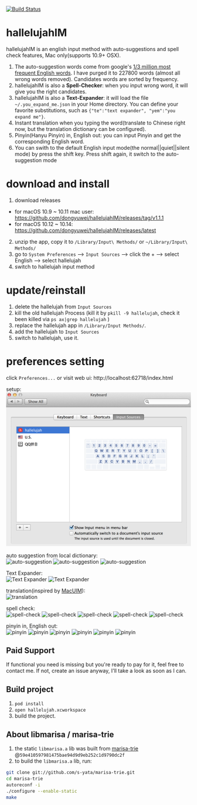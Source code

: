  [![Build Status](https://travis-ci.com/dongyuwei/hallelujahIM.svg?branch=master)](https://travis-ci.com/dongyuwei/hallelujahIM)
 
hallelujahIM
============
hallelujahIM is  an english input method with auto-suggestions and spell check features, Mac only(supports 10.9+ OSX).

1. The auto-suggestion words come from google's  [1/3 million most frequent English words](http://norvig.com/ngrams/count_1w.txt). I have purged it to 227800 words (almost all wrong words removed). Candidates words are sorted by frequency.
2. hallelujahIM is also a __Spell-Checker__: when you input wrong word, it will give you the right candidates.
3. hallelujahIM is also a __Text-Expander__: it will load the file `~/.you_expand_me.json` in your Home directory. You can define your favorite substitutions, such as `{"te":"text expander", "yem":"you expand me"}`. 
4. Instant translation when you typing the word(translate to Chinese right now, but the translation dictionary can be configured).
5. Pinyin(Hanyu Pinyin) in, English out: you can input Pinyin and get the corresponding English word. 
6. You can swith to the default English input mode(the normal||quiet||silent mode) by press the shift key. Press shift again, it switch to the auto-suggestion mode


download and install
======
1. download releases
 * for macOS 10.9 ~ 10.11 mac user: https://github.com/dongyuwei/hallelujahIM/releases/tag/v1.1.1
 * for macOS 10.12 ~ 10.14: https://github.com/dongyuwei/hallelujahIM/releases/latest
2. unzip the app, copy it to `/Library/Input\ Methods/` or `~/Library/Input\ Methods/`
3. go to `System Preferences` --> `Input Sources` --> click the + --> select English --> select hallelujah
4. switch to hallelujah input method

update/reinstall
======
1. delete the hallelujah from `Input Sources`
2. kill the old hallelujah Process (kill it by `pkill -9 hallelujah`, check it been killed via `ps ax|grep hallelujah` )
3. replace the hallelujah app in `/Library/Input Methods/`.
4. add the hallelujah to `Input Sources`
5. switch to hallelujah, use it.

preferences setting
======
click `Preferences...` or visit web ui: http://localhost:62718/index.html

setup:<br/>
![setup](https://github.com/dongyuwei/NumberInput_IMKit_Sample/blob/master/object-c/hallelujahIM/snapshots/setup.png?raw=true)

auto suggestion from local dictionary:<br/>
![auto-suggestion](https://github.com/dongyuwei/hallelujahIM/blob/master/snapshots/suggestions.png)
![auto-suggestion](https://github.com/dongyuwei/hallelujahIM/blob/master/snapshots/suggestions2.png)
![auto-suggestion](https://github.com/dongyuwei/hallelujahIM/blob/master/snapshots/suggestions3.png)

Text Expander: <br/>
![Text Expander](https://github.com/dongyuwei/hallelujahIM/blob/textExpander/snapshots/text_expander1.png)
![Text Expander](https://github.com/dongyuwei/hallelujahIM/blob/textExpander/snapshots/text_expander2.png)

translation(inspired by [MacUIM](https://github.com/uim/uim/wiki/WhatsUim)):<br/>
![translation](https://github.com/dongyuwei/hallelujahIM/blob/master/snapshots/translation.png)

spell check:<br/>
![spell-check](https://github.com/dongyuwei/hallelujahIM/blob/master/snapshots/check.png)
![spell-check](https://github.com/dongyuwei/hallelujahIM/blob/master/snapshots/check2.png)
![spell-check](https://github.com/dongyuwei/hallelujahIM/blob/master/snapshots/check3.png)
![spell-check](https://github.com/dongyuwei/hallelujahIM/blob/master/snapshots/check4.png)
![spell-check](https://github.com/dongyuwei/hallelujahIM/blob/master/snapshots/check5.png)

pinyin in, English out: <br/>
![pinyin](https://github.com/dongyuwei/hallelujahIM/blob/master/snapshots/gaoji.png)
![pinyin](https://github.com/dongyuwei/hallelujahIM/blob/master/snapshots/binmayong.png)
![pinyin](https://github.com/dongyuwei/hallelujahIM/blob/master/snapshots/kexikehe.png)
![pinyin](https://github.com/dongyuwei/hallelujahIM/blob/master/snapshots/laozi.png)
![pinyin](https://github.com/dongyuwei/hallelujahIM/blob/master/snapshots/roujiamo.png)
![pinyin](https://github.com/dongyuwei/hallelujahIM/blob/master/snapshots/xiangbudao.png)

## Paid Support

If functional you need is missing but you're ready to pay for it, feel free to contact me. If not, create an issue anyway, I'll take a look as soon as I can.

## Build project
1. `pod install` 
2. `open hallelujah.xcworkspace`
3. build the project.

## About libmarisa / marisa-trie
1. the static `libmarisa.a` lib was built from [marisa-trie](https://github.com/s-yata/marisa-trie) @`59e410597981475bae94d9d9eb252c1d9790dc2f` 
2. to build the `libmarisa.a` lib, run:
```bash
git clone git://github.com/s-yata/marisa-trie.git
cd marisa-trie
autoreconf -i
./configure --enable-static
make
```
